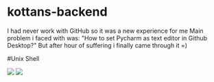 # kottans-backend
 I had never work with GitHub so it was a new experience for me
 Main problem i faced with was: "How to set Pycharm as text editor in Github Desktop?"
 But after hour of suffering i finally came through it =)

#Unix Shell

<img src="https://camo.githubusercontent.com/d15521ce009a66b0edf648bc51b0c7795da56b4d/68747470733a2f2f73756e392d32312e757365726170692e636f6d2f633835303532382f763835303532383331382f3162383832382f4337762d567a526753754d2e6a7067">
<img src="https://sun9-54.userapi.com/c850728/v850728320/1de760/ubtl884FJ-0.jpg">